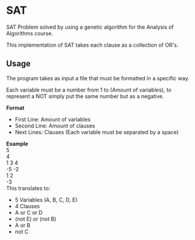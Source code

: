 # SAT
SAT Problem solved by using a genetic algorithm for the Analysis of Algorithms course.

This implementation of SAT takes each clause as a collection of OR's.

## Usage
The program takes as input a file that must be formatted in a specific way.

Each variable must be a number from 1 to (Amount of variables), to represent a NOT
simply put the same number but as a negative.

**Format**
- First Line: Amount of variables
- Second Line: Amount of clauses
- Next Lines: Clauses (Each variable must be separated by a space)


**Example**<br />
5<br />
4<br />
1 3 4<br />
-5 -2<br />
1 2<br />
-3<br />
This translates to:
  - 5 Variables (A, B, C, D, E)
  - 4 Clauses
  - A or C or D
  - (not E) or (not B)
  - A or B
  - not C
